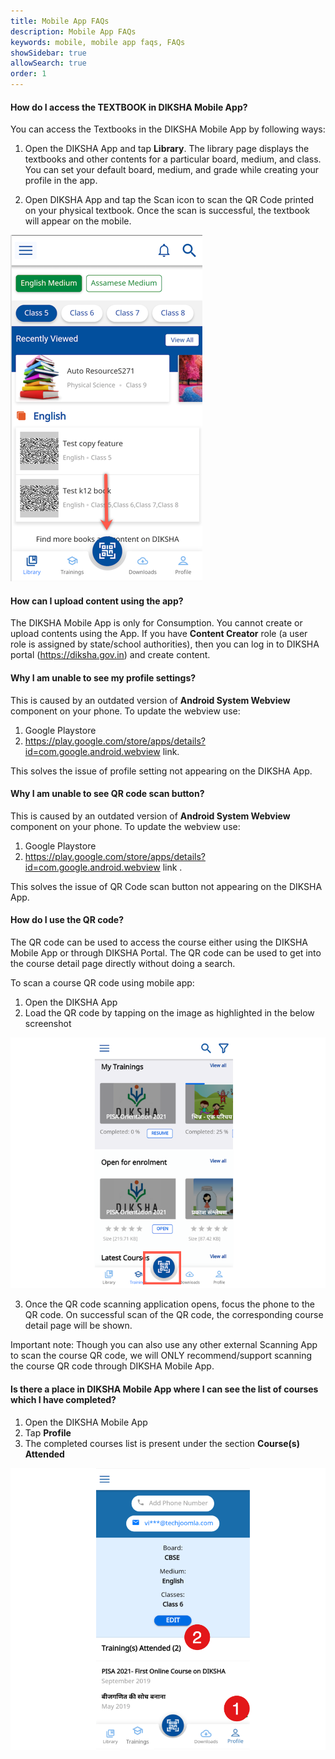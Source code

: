 ```yaml
---
title: Mobile App FAQs
description: Mobile App FAQs
keywords: mobile, mobile app faqs, FAQs
showSidebar: true
allowSearch: true
order: 1
---
```



#### How do I access the TEXTBOOK in DIKSHA Mobile App?

You can access the Textbooks in the DIKSHA Mobile App by following ways:
1. Open the DIKSHA App and tap **Library**. The library page displays the textbooks and other contents for a particular board, medium, and class. You can set your default board, medium, and grade while creating your profile in the app.
 
2. Open DIKSHA App and tap the Scan icon to scan the QR Code printed on your physical textbook. Once the scan is successful, the textbook will appear on the mobile.

<img src="../images/image_faqs/scan_button.png">

#### How can I upload content using the app?

The DIKSHA Mobile App is only for Consumption. You cannot create or upload contents using the App. If you have **Content Creator** role (a user role is assigned by state/school authorities), then you can log in to DIKSHA portal (https://diksha.gov.in) and create content.

#### Why I am unable to see my profile settings?

This is caused by an outdated version of **Android System Webview** component on your phone. To update the webview use:  
1. Google Playstore 
2. https://play.google.com/store/apps/details?id=com.google.android.webview link.

This solves the issue of profile setting not appearing on the DIKSHA App.


#### Why I am unable to see QR code scan button? 

This is caused by an outdated version of **Android System Webview** component on your phone. To update the webview use:
1. Google Playstore 
2. https://play.google.com/store/apps/details?id=com.google.android.webview link .

This solves the issue of QR Code scan button not appearing on the DIKSHA App.


#### How do I use the QR code?

The QR code can be used to access the course either using the DIKSHA Mobile App or through DIKSHA Portal. The QR code can be used to get into the course detail page directly without doing a search.

To scan a course QR code using mobile app:
1. Open the DIKSHA App
2. Load the QR code by tapping on the image as highlighted in the below screenshot

<img src="../images/image_faqs/qrcode.png">

3. Once the QR code scanning application opens, focus the phone to the QR code. On successful scan of the QR code, the corresponding course detail page will be shown.

Important note: Though you can also use any other external Scanning App to scan the course QR code, we will ONLY recommend/support scanning the course QR code through DIKSHA Mobile App.


#### Is there a place in DIKSHA Mobile App where I can see the list of courses which I have completed?

1. Open the DIKSHA Mobile App  
2. Tap **Profile**   
3. The completed courses list is present under the section **Course(s) Attended**  

<img src="../images/image_faqs/courses_attended_app.png">
